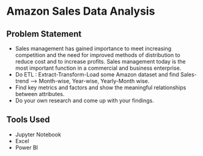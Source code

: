 # Amazon Sales Data Analysis

## Problem Statement

- Sales management has gained importance to meet increasing competition and the need for improved methods of distribution to reduce cost and to increase profits. Sales management today is the most important function in a commercial and business enterprise.
- Do ETL : Extract-Transform-Load some Amazon dataset and find Sales-trend --> Month-wise, Year-wise, Yearly-Month wise.
- Find key metrics and factors and show the meaningful relationships between attributes.
- Do your own research and come up with your findings.

## Tools Used

- Jupyter Notebook
- Excel
- Power BI
